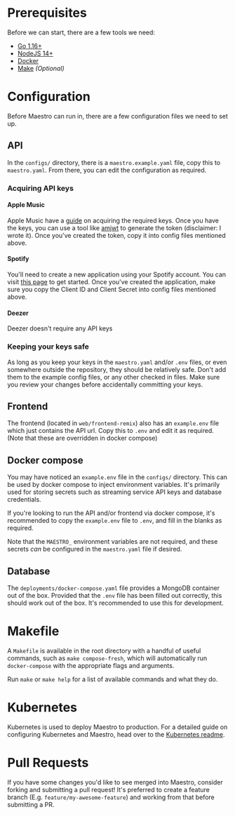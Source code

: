 # Prerequisites
Before we can start, there are a few tools we need:

- [Go 1.16+](https://go.dev)
- [NodeJS 14+](https://nodejs.dev)
- [Docker](https://www.docker.com/get-started)
- [Make](https://www.gnu.org/software/make/) _(Optional)_

# Configuration
Before Maestro can run in, there are a few configuration files we need to set up.

## API
In the `configs/` directory, there is a `maestro.example.yaml` file, copy this to `maestro.yaml`.
From there, you can edit the configuration as required.

### Acquiring API keys

#### Apple Music
Apple Music have a [guide](https://developer.apple.com/documentation/applemusicapi/getting_keys_and_creating_tokens) on acquiring the required keys.
Once you have the keys, you can use a tool like [amjwt](https://github.com/YuKitsune/amjwt) to generate the token (disclaimer: I wrote it).
Once you've created the token, copy it into config files mentioned above.

#### Spotify
You'll need to create a new application using your Spotify account. You can visit [this page](https://developer.spotify.com/dashboard/applications) to get started.
Once you've created the application, make sure you copy the Client ID and Client Secret into config files mentioned above.

#### Deezer
Deezer doesn't require any API keys

### Keeping your keys safe
As long as you keep your keys in the `maestro.yaml` and/or `.env` files, or even somewhere outside the repository, they
should be relatively safe.
Don't add them to the example config files, or any other checked in files. Make sure you review your changes before
accidentally committing your keys.

## Frontend
The frontend (located in `web/frontend-remix`) also has an `example.env` file which just contains the API url.
Copy this to `.env` and edit it as required. (Note that these are overridden in docker compose)

## Docker compose
You may have noticed an `example.env` file in the `configs/` directory. This can be used by docker compose to inject
environment variables. It's primarily used for storing secrets such as streaming service API keys and database credentials.

If you're looking to run the API and/or frontend via docker compose, it's recommended to copy the `example.env` file to
`.env`, and fill in the blanks as required.

Note that the `MAESTRO_` environment variables are not required, and these secrets _can_ be configured in the
`maestro.yaml` file if desired.

## Database
The `deployments/docker-compose.yaml` file provides a MongoDB container out of the box.
Provided that the `.env` file has been filled out correctly, this should work out of the box.
It's recommended to use this for development.

# Makefile
A `Makefile` is available in the root directory with a handful of useful commands, such as `make compose-fresh`, which
will automatically run `docker-compose` with the appropriate flags and arguments.

Run `make` or `make help` for a list of available commands and what they do.

# Kubernetes
Kubernetes is used to deploy Maestro to production. For a detailed guide on configuring Kubernetes and Maestro, head
over to the [Kubernetes readme](deployments/k8s/README.md).

# Pull Requests
If you have some changes you'd like to see merged into Maestro, consider forking and submitting a pull request!
It's preferred to create a feature branch (E.g. `feature/my-awesome-feature`) and working from that before submitting a PR.
